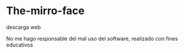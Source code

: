 # The-mirro-face
descarga web 

No me hago responsable del mal uso del software, realizado con fines educativos
